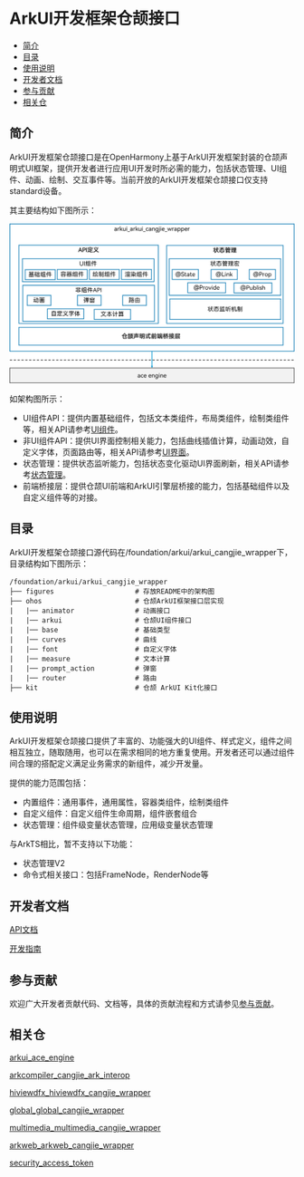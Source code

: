 # ArkUI开发框架仓颉接口<a name="ZH-CN_TOPIC_0000001076213364"></a>

-   [简介](#section15701932113019)
-   [目录](#section1791423143211)
-   [使用说明](#section171384529150)
-   [开发者文档](#section171384529152)
-   [参与贡献](#section171384529153)
-   [相关仓](#section1447164910172)

## 简介<a name="section15701932113019"></a>

ArkUI开发框架仓颉接口是在OpenHarmony上基于ArkUI开发框架封装的仓颉声明式UI框架，提供开发者进行应用UI开发时所必需的能力，包括状态管理、UI组件、动画、绘制、交互事件等。当前开放的ArkUI开发框架仓颉接口仅支持standard设备。

其主要结构如下图所示：

![仓颉ArkUI开发框架](./figures/arkui_arkui_cangjie_wrapper.png)

如架构图所示：

- UI组件API：提供内置基础组件，包括文本类组件，布局类组件，绘制类组件等，相关API请参考[UI组件](https://gitcode.com/openharmony-sig/arkcompiler_cangjie_ark_interop/blob/master/doc/API_Reference/source_zh_cn/arkui-cj/cj-row-column-stack-flex.md)。
- 非UI组件API：提供UI界面控制相关能力，包括曲线插值计算，动画动效，自定义字体，页面路由等，相关API请参考[UI界面](https://gitcode.com/openharmony-sig/arkcompiler_cangjie_ark_interop/blob/master/doc/API_Reference/source_zh_cn/arkui-cj/cj-apis-curves.md)。
- 状态管理：提供状态监听能力，包括状态变化驱动UI界面刷新，相关API请参考[状态管理](https://gitcode.com/openharmony-sig/arkcompiler_cangjie_ark_interop/blob/master/doc/API_Reference/source_zh_cn/arkui-cj/cj-state-rendering-componentstatemanagement.md)。
- 前端桥接层：提供仓颉UI前端和ArkUI引擎层桥接的能力，包括基础组件以及自定义组件等的对接。

## 目录<a name="section1791423143211"></a>

ArkUI开发框架仓颉接口源代码在/foundation/arkui/arkui\_cangjie\_wrapper下，目录结构如下图所示：

```
/foundation/arkui/arkui_cangjie_wrapper
├── figures                    # 存放README中的架构图
├── ohos                       # 仓颉ArkUI框架接口层实现
|   |── animator               # 动画接口
|   |── arkui                  # 仓颉UI组件接口
|   |── base                   # 基础类型
|   |── curves                 # 曲线
|   |── font                   # 自定义字体
|   |── measure                # 文本计算
|   |── prompt_action          # 弹窗
|   |── router                 # 路由
├── kit                        # 仓颉 ArkUI Kit化接口
```

## 使用说明<a name="section171384529150"></a>

ArkUI开发框架仓颉接口提供了丰富的、功能强大的UI组件、样式定义，组件之间相互独立，随取随用，也可以在需求相同的地方重复使用。开发者还可以通过组件间合理的搭配定义满足业务需求的新组件，减少开发量。

提供的能力范围包括：
- 内置组件：通用事件，通用属性，容器类组件，绘制类组件
- 自定义组件：自定义组件生命周期，组件嵌套组合
- 状态管理：组件级变量状态管理，应用级变量状态管理

与ArkTS相比，暂不支持以下功能：
- 状态管理V2
- 命令式相关接口：包括FrameNode，RenderNode等

## 开发者文档<a name="section171384529152"></a>

[API文档](https://gitcode.com/openharmony-sig/arkcompiler_cangjie_ark_interop/blob/master/doc/API_Reference/summary_cjnative_ohos.md)

[开发指南](https://gitcode.com/openharmony-sig/arkcompiler_cangjie_ark_interop/blob/master/doc/Dev_Guide/source_zh_cn/arkui-cj/cj-ui-development-overview.md)

## 参与贡献<a name="section171384529153"></a>

欢迎广大开发者贡献代码、文档等，具体的贡献流程和方式请参见[参与贡献](https://gitcode.com/openharmony/docs/blob/master/zh-cn/contribute/%E5%8F%82%E4%B8%8E%E8%B4%A1%E7%8C%AE.md)。

## 相关仓<a name="section1447164910172"></a>

[arkui_ace_engine](https://gitee.com/openharmony/arkui_ace_engine)

[arkcompiler_cangjie_ark_interop](https://gitcode.com/openharmony-sig/arkcompiler_cangjie_ark_interop)

[hiviewdfx_hiviewdfx_cangjie_wrapper](https://gitcode.com/openharmony-sig/hiviewdfx_hiviewdfx_cangjie_wrapper)

[global_global_cangjie_wrapper](https://gitcode.com/openharmony-sig/global_global_cangjie_wrapper)

[multimedia_multimedia_cangjie_wrapper](https://gitcode.com/openharmony-sig/multimedia_multimedia_cangjie_wrapper)

[arkweb_arkweb_cangjie_wrapper](https://gitcode.com/openharmony-sig/arkweb_arkweb_cangjie_wrapper)

[security_access_token](https://gitee.com/openharmony/security_access_token)
